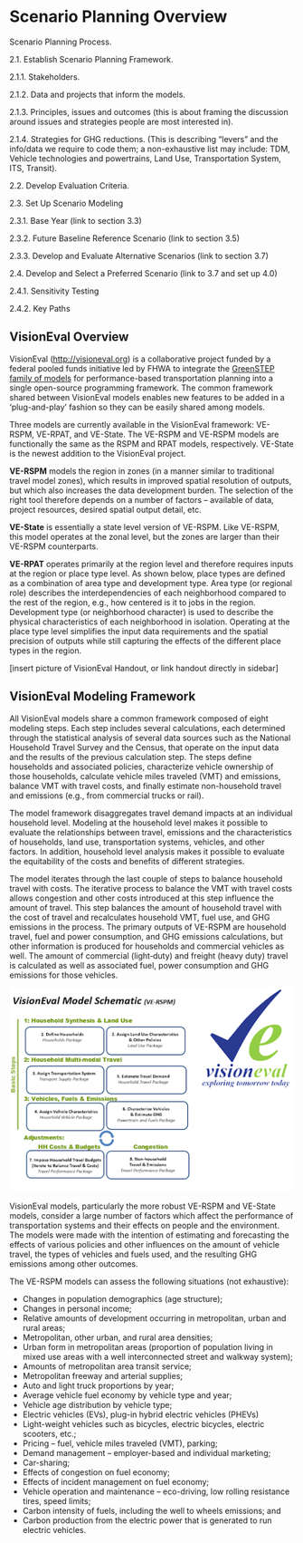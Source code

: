 # Scenario Planning Overview

Scenario Planning Process.

2.1. Establish Scenario Planning Framework.

2.1.1. Stakeholders.

2.1.2. Data and projects that inform the models.

2.1.3. Principles, issues and outcomes (this is about framing the discussion around issues and strategies people are most interested in).

2.1.4. Strategies for GHG reductions. (This is describing “levers” and the info/data we require to code them; a non-exhaustive list may include: TDM, Vehicle technologies and powertrains, Land Use, Transportation System, ITS, Transit).

2.2. Develop Evaluation Criteria.

2.3. Set Up Scenario Modeling

2.3.1. Base Year (link to section 3.3)

2.3.2. Future Baseline Reference Scenario (link to section 3.5)

2.3.3. Develop and Evaluate Alternative Scenarios (link to section 3.7)

2.4. Develop and Select a Preferred Scenario (link to 3.7 and set up 4.0)

2.4.1. Sensitivity Testing

2.4.2. Key Paths

## VisionEval Overview
VisionEval (http://visioneval.org) is a collaborative project funded by a federal pooled funds initiative led by FHWA to integrate the [GreenSTEP family of models](https://github.com/ORScenPlg/VETechWiki/wiki/History-of-Strategic-Models) for performance-based transportation planning into a single open-source programming framework. The common framework shared between VisionEval models enables new features to be added in a ‘plug-and-play’ fashion so they can be easily shared among models.

Three models are currently available in the VisionEval framework: VE-RSPM, VE-RPAT, and VE-State. The VE-RSPM and VE-RSPM models are functionally the same as the RSPM and RPAT models, respectively.  VE-State is the newest addition to the VisionEval project. 

**VE-RSPM** models the region in zones (in a manner similar to traditional travel model zones), which results in improved spatial resolution of outputs, but which also increases the data development burden. The selection of the right tool therefore depends on a number of factors – available of data, project resources, desired spatial output detail, etc. 

**VE-State** is essentially a state level version of VE-RSPM. Like VE-RSPM, this model operates at the zonal level, but the zones are larger than their VE-RSPM counterparts.

**VE-RPAT** operates primarily at the region level and therefore requires inputs at the region or place type level. As shown below, place types are defined as a combination of area type and development type. Area type (or regional role) describes the interdependencies of each neighborhood compared to the rest of the region, e.g., how centered is it to jobs in the region. Development type (or neighborhood character) is used to describe the physical characteristics of each neighborhood in isolation. Operating at the place type level simplifies the input data requirements and the spatial precision of outputs while still capturing the effects of the different place types in the region. 

[insert picture of VisionEval Handout, or link handout directly in sidebar]

## VisionEval Modeling Framework

All VisionEval models share a common framework composed of eight modeling steps. Each step includes several calculations, each determined through the statistical analysis of several data sources such as the National Household Travel Survey and the Census, that operate on the input data and the results of the previous calculation step. The steps define households and associated policies, characterize vehicle ownership of those households, calculate vehicle miles traveled (VMT) and emissions, balance VMT with travel costs, and finally estimate non-household travel and emissions (e.g., from commercial trucks or rail).

The model framework disaggregates travel demand impacts at an individual household level. Modeling at the household level makes it possible to evaluate the relationships between travel, emissions and the characteristics of households, land use, transportation systems, vehicles, and other factors. In addition, household level analysis makes it possible to evaluate the equitability of the costs and benefits of different strategies.

The model iterates through the last couple of steps to balance household travel with costs. The iterative process to balance the VMT with travel costs allows congestion and other costs introduced at this step influence the amount of travel. This step balances the amount of household travel with the cost of travel and recalculates household VMT, fuel use, and GHG emissions in the process. The primary outputs of VE-RSPM are household travel, fuel and power consumption, and GHG emissions calculations, but other information is produced for households and commercial vehicles as well. The amount of commercial (light‐duty) and freight (heavy duty) travel is calculated as well as associated fuel, power consumption and GHG emissions for those vehicles.

<p align="center">
<img src="https://github.com/ORScenPlg/VETechWiki/blob/main/media/VE-RSPM%20Model%20Schematic.png" alt="VE-RSPM Model Schematic" width="600" height="" >
</p>

VisionEval models, particularly the more robust VE-RSPM and VE-State models, consider a large number of factors which affect the performance of transportation systems and their effects on people and the environment. The models were made with the intention of estimating and forecasting the effects of various policies and other influences on the amount of vehicle travel, the types of vehicles and fuels used, and the resulting GHG emissions among other outcomes.

The VE-RSPM models can assess the following situations (not exhaustive):

* Changes in population demographics (age structure);
* Changes in personal income;
* Relative amounts of development occurring in metropolitan, urban and rural areas;
* Metropolitan, other urban, and rural area densities;
* Urban form in metropolitan areas (proportion of population living in mixed use areas with a well interconnected street and walkway system);
* Amounts of metropolitan area transit service;
* Metropolitan freeway and arterial supplies;
* Auto and light truck proportions by year;
* Average vehicle fuel economy by vehicle type and year;
* Vehicle age distribution by vehicle type;
* Electric vehicles (EVs), plug-in hybrid electric vehicles (PHEVs)
* Light-weight vehicles such as bicycles, electric bicycles, electric scooters, etc.;
* Pricing – fuel, vehicle miles traveled (VMT), parking;
* Demand management – employer-based and individual marketing;
* Car-sharing;
* Effects of congestion on fuel economy;
* Effects of incident management on fuel economy;
* Vehicle operation and maintenance – eco-driving, low rolling resistance tires, speed limits;
* Carbon intensity of fuels, including the well to wheels emissions; and
* Carbon production from the electric power that is generated to run electric vehicles.
